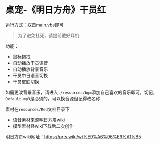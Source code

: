 # 桌宠-《明日方舟》干员红

运行方式：双击main.vbs即可



> 为了避免社死，请提前戴好耳机



功能：

- 鼠标拖拽
- 自动播放干员语音
- 自动播放背景音乐
- 干员中日语音切换
- 干员皮肤切换



如需更改背景音乐，请进入`./resources/bgm`添加自己喜欢的音乐即可，切记，`Default.mp3`是必须的，可以换音源但记得改名称



素材在`resources/Red`文档目录下

- 语音素材来源明日方舟wiki
- 模型素材经wiki下载后二次创作

明日方舟wiki网址：https://prts.wiki/w/%E9%A6%96%E9%A1%B5
